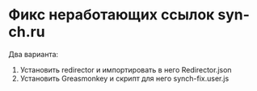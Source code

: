 # Фикс неработающих ссылок syn-ch.ru

Два варианта:
1. Установить redirector и импортировать в него Redirector.json
2. Установить Greasmonkey и скрипт для него synch-fix.user.js
